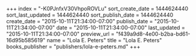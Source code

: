 +++
index = "-K0PJnfxV30VhpoROVLu"
sort_create_date = 1444624440
sort_last_updated = 1444624440
sort_publish_date = 1444624440
create_date = "2015-10-11T21:34:00-07:00"
publish_date = "2015-10-11T21:34:00-07:00"
date = "2015-10-11T21:34:00-07:00"
last_updated = "2015-10-11T21:34:00-07:00"
preview_url = "f439a9d8-4e00-b2ba-bd61-16d95b585619"
name = "Lola E. Peters"
title = "Lola E. Peters"
books_publisher = "publishers/lola-e-peters.md"
+++
